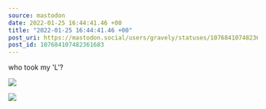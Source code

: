```yaml
---
source: mastodon
date: 2022-01-25 16:44:41.46 +00
title: "2022-01-25 16:44:41.46 +00"
post_uri: https://mastodon.social/users/gravely/statuses/107684107482361683
post_id: 107684107482361683
---
```

who took my 'L'?


![](/images/107684107287251531.jpg)

![](/images/107684107420846218.jpg)

